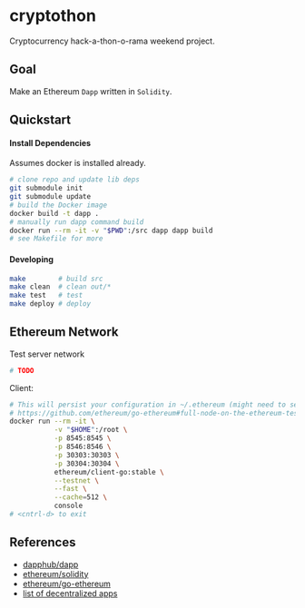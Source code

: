 cryptothon
===
Cryptocurrency hack-a-thon-o-rama weekend project.

## Goal
Make an Ethereum `Dapp` written in `Solidity`.

## Quickstart
#### Install Dependencies
Assumes docker is installed already.
```bash
# clone repo and update lib deps
git submodule init
git submodule update
# build the Docker image
docker build -t dapp .
# manually run dapp command build
docker run --rm -it -v "$PWD":/src dapp dapp build
# see Makefile for more
```

#### Developing
```bash
make        # build src
make clean  # clean out/*
make test   # test
make deploy # deploy
```

## Ethereum Network
Test server network
```bash
# TODO
```

Client:
```bash
# This will persist your configuration in ~/.ethereum (might need to set permissions properly)
# https://github.com/ethereum/go-ethereum#full-node-on-the-ethereum-test-network
docker run --rm -it \
           -v "$HOME":/root \
           -p 8545:8545 \
           -p 8546:8546 \
           -p 30303:30303 \
           -p 30304:30304 \
           ethereum/client-go:stable \
           --testnet \
           --fast \
           --cache=512 \
           console
# <cntrl-d> to exit
```

## References
* [dapphub/dapp](https://github.com/dapphub/dapp)
* [ethereum/solidity](https://github.com/ethereum/solidity)
* [ethereum/go-ethereum](https://github.com/ethereum/go-ethereum)
* [list of decentralized apps](https://www.stateofthedapps.com/)
